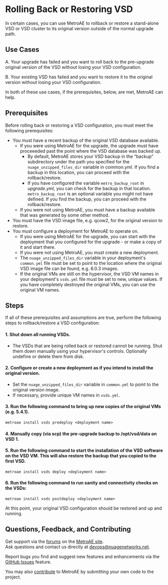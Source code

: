 # Rolling Back or Restoring VSD

In certain cases, you can use MetroAE to rollback or restore a stand-alone VSD or VSD cluster to its original version outside of the normal upgrade path. 

## Use Cases

A. Your upgrade has failed and you want to roll back to the pre-upgrade original version of the VSD without losing your VSD configuration.

B. Your existing VSD has failed and you want to restore it to the original version without losing your VSD configuration.

In both of these use cases, if the prerequisites, below, are met, MetroAE can help.

## Prerequisites

Before rolling back or restoring a VSD configuration, you must meet the following prerequisites: 

* You must have a recent backup of the original VSD database available.
  * If you were using MetroAE for the upgrade, the upgrade must have proceeeded past the point where the VSD database was backed up.
    * By default, MetroAE stores your VSD backup in the “backup” subdirectory under the path you specified for the `nuage_unzipped_files_dir` variable in common.yml. If you find a backup in this location, you can proceed with the rollback/restore. 
    * If you have configured the variable `metro_backup_root` in *upgrade.yml*, you can check for the backup in that location. `metro_backup_root` is an optional variable you might not have defined. If you find the backup, you can proceed with the rollback/restore.
  * If you were not using MetroAE, you must have a backup available that was generated by some other method.
* You must have the VSD image file, e.g. qcow2, for the original version to restore.
* You must configure a deployment for MetroAE to operate on.
  * If you were using MetroAE for the upgrade, you can start with the deployment that you configured for the upgrade - or make a copy of it and start there.
  * If you were not using MetroAE, you must create a new deployment.
  * The `nuage_unzipped_files_dir` variable in your deployment's `common.yml` file must be set to point to the location where the original VSD image file can be found, e.g. 6.0.3 images.
  * If the original VMs are still on the hypervisor, the VSD VM names in your deployment's `vsds.yml` file must be set to new, unique values. If you have completely destroyed the original VMs, you can use the original VM names.
  
## Steps

If all of these prerequisites and assumptions are true, perform the following steps to rollback/restore a VSD configuration: 

#### 1. Shut down all running VSDs.

* The VSDs that are being rolled back or restored cannot be running. Shut them down manually using your hypervisor's controls. Optionally undefine or delete them from disk. 
  
#### 2. Configure or create a new deployment as if you intend to install the original version.

* Set the `nuage_unzipped_files_dir` variable in `common.yml` to point to the original version image.
* If necessary, provide unique VM names in `vsds.yml`.
  
#### 3. Run the following command to bring up new copies of the original VMs (e.g. 5.4.1).

`metroae install vsds predeploy <deployment name>`

#### 4. Manually copy (via scp) the pre-upgrade backup to /opt/vsd/data on VSD 1.

#### 5. Run the following command to start the installation of the VSD software on the VSD VM. This will also restore the backup that you copied to the first VSD.

`metroae install vsds deploy <deployment name>`

#### 6. Run the following command to run sanity and connectivity checks on the VSDs: 

`metroae install vsds postdeploy <deployment name>`

At this point, your original VSD configuration should be restored and up and running.

## Questions, Feedback, and Contributing

Get support via the [forums](https://devops.nuagenetworks.net/forums/) on the [MetroAE site](https://devops.nuagenetworks.net/).  
Ask questions and contact us directly at [devops@nuagenetworks.net](mailto:devops@nuagenetworks.net "send email to nuage-metro project").

Report bugs you find and suggest new features and enhancements via the [GitHub Issues](https://github.com/nuagenetworks/nuage-metroae/issues "nuage-metroaeissues") feature.

You may also [contribute](../../CONTRIBUTING.md) to MetroAE by submitting your own code to the project.
